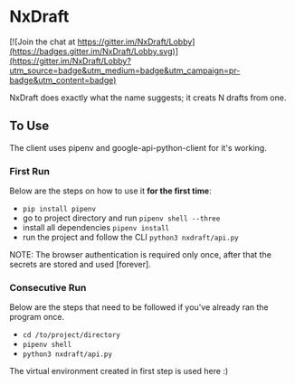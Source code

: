 # NxDraft

[![Join the chat at https://gitter.im/NxDraft/Lobby](https://badges.gitter.im/NxDraft/Lobby.svg)](https://gitter.im/NxDraft/Lobby?utm_source=badge&utm_medium=badge&utm_campaign=pr-badge&utm_content=badge)

NxDraft does exactly what the name suggests; it creats N drafts from one.

## To Use

The client uses pipenv and google-api-python-client for it's working.

### First Run

Below are the steps on how to use it **for the first time**:

- `pip install pipenv`
- go to project directory and run `pipenv shell --three`
- install all dependencies
    `pipenv install`
- run the project and follow the CLI
    `python3 nxdraft/api.py`

NOTE: The browser authentication is required only once, after that the secrets
are stored and used \[forever\].

### Consecutive Run

Below are the steps that need to be followed if you've already ran the program once.
- `cd /to/project/directory`
- `pipenv shell`
- `python3 nxdraft/api.py`

The virtual environment created in first step is used here :)
